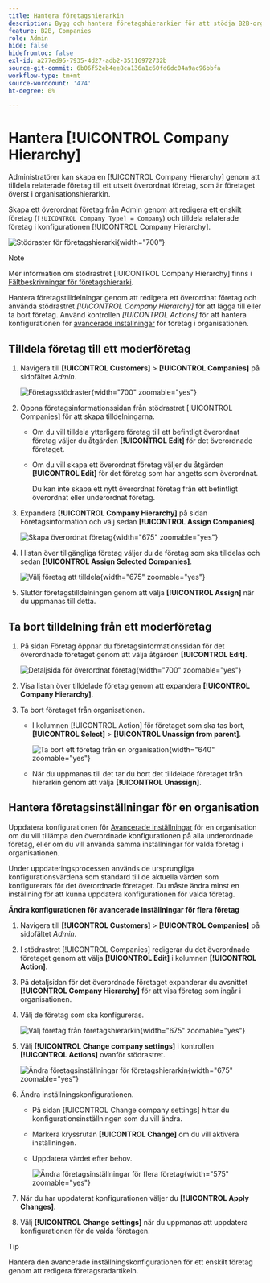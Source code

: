 ```yaml
---
title: Hantera företagshierarkin
description: Bygg och hantera företagshierarkier för att stödja B2B-organisationer med komplexa operativa modeller.
feature: B2B, Companies
role: Admin
hide: false
hidefromtoc: false
exl-id: a277ed95-7935-4d27-adb2-35116972732b
source-git-commit: 6b06f52eb4ee8ca136a1c60fd6dc04a9ac96bbfa
workflow-type: tm+mt
source-wordcount: '474'
ht-degree: 0%

---
```


# Hantera [!UICONTROL Company Hierarchy]

Administratörer kan skapa en [!UICONTROL Company Hierarchy] genom att tilldela relaterade företag till ett utsett överordnat företag, som är företaget överst i organisationshierarkin.

Skapa ett överordnat företag från Admin genom att redigera ett enskilt företag (`[!UICONTROL Company Type] = Company`) och tilldela relaterade företag i konfigurationen [!UICONTROL Company Hierarchy].

![Stödraster för företagshierarki](./assets/company-hierarchy-grid.png){width="700"}


>[!NOTE]
>
>Mer information om stödrastret [!UICONTROL Company Hierarchy] finns i [Fältbeskrivningar för företagshierarki](account-company-create.md#company-hierarchy).

Hantera företagstilldelningar genom att redigera ett överordnat företag och använda stödrastret *[!UICONTROL Company Hierarchy]* för att lägga till eller ta bort företag. Använd kontrollen *[!UICONTROL Actions]* för att hantera konfigurationen för [avancerade inställningar](#change-company-settings) för företag i organisationen.

## Tilldela företag till ett moderföretag

1. Navigera till **[!UICONTROL Customers]** > **[!UICONTROL Companies]** på sidofältet _Admin_.

   ![Företagsstödraster](./assets/companies-grid-view.png){width="700" zoomable="yes"}

1. Öppna företagsinformationssidan från stödrastret [!UICONTROL Companies] för att skapa tilldelningarna.

   - Om du vill tilldela ytterligare företag till ett befintligt överordnat företag väljer du åtgärden **[!UICONTROL Edit]** för det överordnade företaget.
   - Om du vill skapa ett överordnat företag väljer du åtgärden **[!UICONTROL Edit]** för det företag som har angetts som överordnat.

     Du kan inte skapa ett nytt överordnat företag från ett befintligt överordnat eller underordnat företag.

1. Expandera **[!UICONTROL Company Hierarchy]** på sidan Företagsinformation och välj sedan **[!UICONTROL Assign Companies]**.

   ![Skapa överordnat företag](./assets/company-hierarchy-grid.png){width="675" zoomable="yes"}

1. I listan över tillgängliga företag väljer du de företag som ska tilldelas och sedan **[!UICONTROL Assign Selected Companies]**.

   ![Välj företag att tilldela](./assets/company-hierarchy-select-companies-assign.png){width="675" zoomable="yes"}

1. Slutför företagstilldelningen genom att välja **[!UICONTROL Assign]** när du uppmanas till detta.

## Ta bort tilldelning från ett moderföretag

1. På sidan Företag öppnar du företagsinformationssidan för det överordnade företaget genom att välja åtgärden **[!UICONTROL Edit]**.

   ![Detaljsida för överordnat företag](./assets/company-update.png){width="700" zoomable="yes"}

1. Visa listan över tilldelade företag genom att expandera **[!UICONTROL Company Hierarchy]**.

1. Ta bort företaget från organisationen.

   - I kolumnen [!UICONTROL Action] för företaget som ska tas bort, **[!UICONTROL Select]** > **[!UICONTROL Unassign from parent]**.

     ![Ta bort ett företag från en organisation](./assets/company-hierarchy-grid-unassign.png){width="640" zoomable="yes"}

   - När du uppmanas till det tar du bort det tilldelade företaget från hierarkin genom att välja **[!UICONTROL Unassign]**.

## Hantera företagsinställningar för en organisation

Uppdatera konfigurationen för [Avancerade inställningar](account-company-create.md#advanced-settings) för en organisation om du vill tillämpa den överordnade konfigurationen på alla underordnade företag, eller om du vill använda samma inställningar för valda företag i organisationen.

Under uppdateringsprocessen används de ursprungliga konfigurationsvärdena som standard till de aktuella värden som konfigurerats för det överordnade företaget. Du måste ändra minst en inställning för att kunna uppdatera konfigurationen för valda företag.

**Ändra konfigurationen för avancerade inställningar för flera företag**

1. Navigera till **[!UICONTROL Customers]** > **[!UICONTROL Companies]** på sidofältet _Admin_.

1. I stödrastret [!UICONTROL Companies] redigerar du det överordnade företaget genom att välja **[!UICONTROL Edit]** i kolumnen **[!UICONTROL Action]**.

1. På detaljsidan för det överordnade företaget expanderar du avsnittet **[!UICONTROL Company Hierarchy]** för att visa företag som ingår i organisationen.

1. Välj de företag som ska konfigureras.

   ![Välj företag från företagshierarkin](assets/company-hierarchy-select-companies.png){width="675" zoomable="yes"}

1. Välj **[!UICONTROL Change company settings]** i kontrollen **[!UICONTROL Actions]** ovanför stödrastret.

   ![Ändra företagsinställningar för företagshierarkin](assets/company-hierarchy-change-company-settings-action.png){width="675" zoomable="yes"}

1. Ändra inställningskonfigurationen.

   - På sidan [!UICONTROL Change company settings] hittar du konfigurationsinställningen som du vill ändra.

   - Markera kryssrutan **[!UICONTROL Change]** om du vill aktivera inställningen.

   - Uppdatera värdet efter behov.

     ![Ändra företagsinställningar för flera företag](assets/company-hierarchy-change-settings-config.png){width="575" zoomable="yes"}

1. När du har uppdaterat konfigurationen väljer du **[!UICONTROL Apply Changes]**.

1. Välj **[!UICONTROL Change settings]** när du uppmanas att uppdatera konfigurationen för de valda företagen.

>[!TIP]
>
>Hantera den avancerade inställningskonfigurationen för ett enskilt företag genom att redigera företagsradartikeln.
